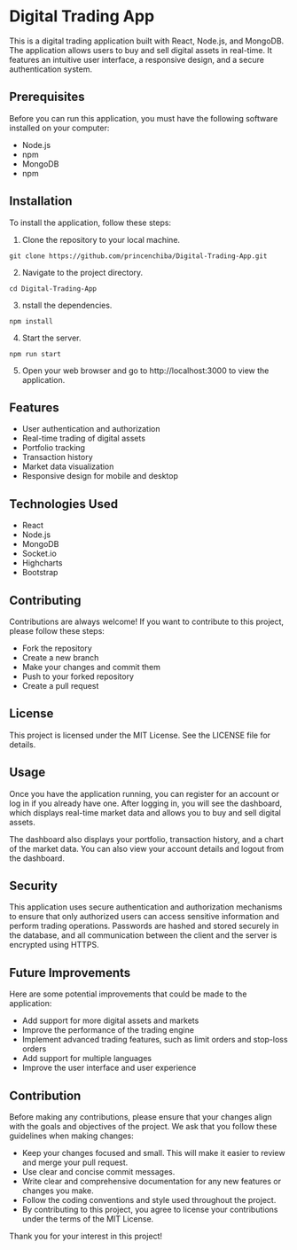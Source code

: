 # Digital Trading App
This is a digital trading application built with React, Node.js, and MongoDB. The application allows users to buy and sell digital assets in real-time. It features an intuitive user interface, a responsive design, and a secure authentication system.

## Prerequisites
Before you can run this application, you must have the following software installed on your computer:

- Node.js
- npm
- MongoDB
- npm

## Installation 
To install the application, follow these steps:

1. Clone the repository to your local machine.

~~~ 
git clone https://github.com/princenchiba/Digital-Trading-App.git 
~~~

2. Navigate to the project directory.

~~~  
cd Digital-Trading-App
~~~ 

3. nstall the dependencies.

~~~ 
npm install
~~~ 

4. Start the server.

~~~ 
npm run start
~~~ 

5. Open your web browser and go to http://localhost:3000 to view the application.

## Features
- User authentication and authorization
- Real-time trading of digital assets
- Portfolio tracking
- Transaction history
- Market data visualization
- Responsive design for mobile and desktop

## Technologies Used
- React
- Node.js
- MongoDB
- Socket.io
- Highcharts
- Bootstrap

## Contributing
Contributions are always welcome! If you want to contribute to this project, please follow these steps:

- Fork the repository
- Create a new branch
- Make your changes and commit them
- Push to your forked repository
- Create a pull request

## License
This project is licensed under the MIT License. See the LICENSE file for details.


## Usage
Once you have the application running, you can register for an account or log in if you already have one. After logging in, you will see the dashboard, which displays real-time market data and allows you to buy and sell digital assets.

The dashboard also displays your portfolio, transaction history, and a chart of the market data. You can also view your account details and logout from the dashboard.

## Security
This application uses secure authentication and authorization mechanisms to ensure that only authorized users can access sensitive information and perform trading operations. Passwords are hashed and stored securely in the database, and all communication between the client and the server is encrypted using HTTPS.

## Future Improvements
Here are some potential improvements that could be made to the application:

- Add support for more digital assets and markets
- Improve the performance of the trading engine
- Implement advanced trading features, such as limit orders and stop-loss orders
- Add support for multiple languages
- Improve the user interface and user experience

## Contribution
Before making any contributions, please ensure that your changes align with the goals and objectives of the project. We ask that you follow these guidelines when making changes:

- Keep your changes focused and small. This will make it easier to review and merge your pull request.
- Use clear and concise commit messages.
- Write clear and comprehensive documentation for any new features or changes you make.
- Follow the coding conventions and style used throughout the project.
- By contributing to this project, you agree to license your contributions under the terms of the MIT License.

Thank you for your interest in this project!
